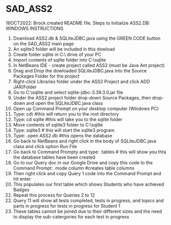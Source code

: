 # SAD_ASS2
16OCT2022: Brock created README file.
Steps to Initialize ASS2.DB:
WINDOWS INSTRUCTIONS
1. Download ASS2.db & SQLiteJDBC.java using the GREEN CODE button on the SAD_ASS2 main page
2. An sqlite3 folder will be included in this dowload
3. Create folder sqlite in C:\ drive of your PC
4. Import contents of sqlite folder into C:\sqlite
5. In NetBeans IDE - create project called ASS2 (must be Java Ant project)
6. Drag and Drop the dowloaded SQLiteJDBC.java into the Source Packages Folder for the project
7. Right-click Libraries folder under the ASS2 Project and click ADD JAR/Folder
8. Go to C:\sqlite and select sqlite-jdbc-3.39.3.0.jar file
9. Under the ASS2 project folder drop-down Source Packages, then drop-down <default package> and open the SQLiteJDBC.java class
10. Open up Command Prompt on your desktop computer (Windows PC)
11. Type: cd\ #this will return you to the root directory
12. Type: cd sqlite #this will take you to the sqlite folder
13. Move contents of sqlite3 folder to C:\sqlite
14. Type: sqlite3 # this will start the sqlite3 program
15. Type: .open ASS2.db #this opens the database
16. Go back to NetBeans and right click in the body of SQLiteJDBC.java class and click option Run File
17. Go back to Command Prompty and type: .tables # this will show you thta the database tables have been created
18. Go to our Query doc in our Google Drive and copy this code to the Command Prompt: .mode column #creates table columns
19. Then right click and copy Query 1 code into the Command Prompt and hit enter
20. This populates our first table which shows Students who have achieved Badges
21. Repeat this process for Queries 2 to 12
22. Query 11 will show all tests completed, tests in progress, and topics and parts in progress for tests in progress for Student 1
23. These tables cannot be joined due to their different sizes and the need to display the sub-catergories for each test in progress

